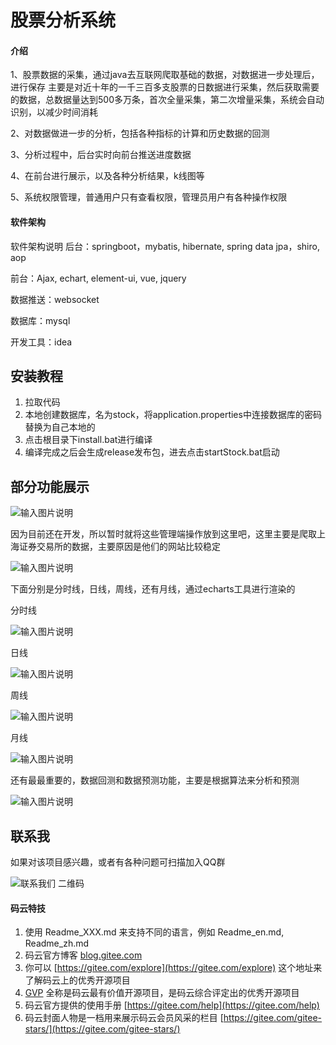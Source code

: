 # 股票分析系统

#### 介绍

1、股票数据的采集，通过java去互联网爬取基础的数据，对数据进一步处理后，进行保存
主要是对近十年的一千三百多支股票的日数据进行采集，然后获取需要的数据，总数据量达到500多万条，首次全量采集，第二次增量采集，系统会自动识别，以减少时间消耗

2、对数据做进一步的分析，包括各种指标的计算和历史数据的回测

3、分析过程中，后台实时向前台推送进度数据

4、在前台进行展示，以及各种分析结果，k线图等

5、系统权限管理，普通用户只有查看权限，管理员用户有各种操作权限


#### 软件架构
软件架构说明
后台：springboot，mybatis, hibernate, spring data jpa，shiro, aop

前台：Ajax, echart, element-ui, vue, jquery

数据推送：websocket

数据库：mysql

开发工具：idea

## 安装教程

1. 拉取代码
2. 本地创建数据库，名为stock，将application.properties中连接数据库的密码替换为自己本地的
3. 点击根目录下install.bat进行编译
4. 编译完成之后会生成release发布包，进去点击startStock.bat启动

## 部分功能展示
![输入图片说明](https://images.gitee.com/uploads/images/2020/0405/155558_c0cec849_947714.png "屏幕截图.png")

因为目前还在开发，所以暂时就将这些管理端操作放到这里吧，这里主要是爬取上海证券交易所的数据，主要原因是他们的网站比较稳定

![输入图片说明](https://images.gitee.com/uploads/images/2020/0405/155812_f6d10a18_947714.png "屏幕截图.png")

下面分别是分时线，日线，周线，还有月线，通过echarts工具进行渲染的

分时线

![输入图片说明](https://images.gitee.com/uploads/images/2020/0405/160017_3803163a_947714.png "屏幕截图.png")

日线

![输入图片说明](https://images.gitee.com/uploads/images/2020/0405/160323_3f930c65_947714.png "屏幕截图.png")

周线

![输入图片说明](https://images.gitee.com/uploads/images/2020/0405/160419_cfcd225f_947714.png "屏幕截图.png")

月线

![输入图片说明](https://images.gitee.com/uploads/images/2020/0405/160626_c9459226_947714.png "屏幕截图.png")

还有最最重要的，数据回测和数据预测功能，主要是根据算法来分析和预测

![输入图片说明](https://images.gitee.com/uploads/images/2020/0405/160856_af237bf6_947714.png "屏幕截图.png")


## 联系我
如果对该项目感兴趣，或者有各种问题可扫描加入QQ群

![联系我们 二维码](https://images.gitee.com/uploads/images/2021/1123/141654_fb88d164_1837873.png "屏幕截图.png")



#### 码云特技

1.  使用 Readme\_XXX.md 来支持不同的语言，例如 Readme\_en.md, Readme\_zh.md
2.  码云官方博客 [blog.gitee.com](https://blog.gitee.com)
3.  你可以 [https://gitee.com/explore](https://gitee.com/explore) 这个地址来了解码云上的优秀开源项目
4.  [GVP](https://gitee.com/gvp) 全称是码云最有价值开源项目，是码云综合评定出的优秀开源项目
5.  码云官方提供的使用手册 [https://gitee.com/help](https://gitee.com/help)
6.  码云封面人物是一档用来展示码云会员风采的栏目 [https://gitee.com/gitee-stars/](https://gitee.com/gitee-stars/)
